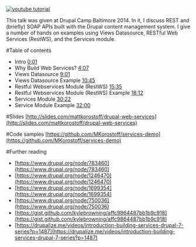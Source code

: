 [![youtube tutorial](http://img.youtube.com/vi/a2nHIWlCXSw/0.jpg)](https://www.youtube.com/watch?v=a2nHIWlCXSw)

This talk was given at Drupal Camp Baltimore 2014.  In it, I discuss REST and (briefly) SOAP APIs built with the Drupal content management system.  I give a number of hands on examples using Views Datasource, RESTful Web Services (RestWS), and the Services module.

#Table of contents
* Intro [0:01](http://youtu.be/a2nHIWlCXSw?t=0m01s)
* Why Build Web Services? [4:07](http://youtu.be/a2nHIWlCXSw?t=4m07s)
* Views Datasource [9:01](http://youtu.be/a2nHIWlCXSw?t=9m01s)
* Views Datasource Example [10:45](http://youtu.be/a2nHIWlCXSw?t=10m45s)
* Restful Webservices Module (RestWS) [15:35](http://youtu.be/a2nHIWlCXSw?t=15m35s)
* Restful Webservices Module (RestWS) Example [18:12](http://youtu.be/a2nHIWlCXSw?t=18m12s)
* Services Module [30:22](http://youtu.be/a2nHIWlCXSw?t=30m22s)
* Service Module Example [32:00](http://youtu.be/a2nHIWlCXSw?t=32m00s)

#Slides
[http://slides.com/mattkorostoff/drupal-web-services](http://slides.com/mattkorostoff/drupal-web-services)

#Code samples
[https://github.com/MKorostoff/services-demo](https://github.com/MKorostoff/services-demo)

#Further reading
* [https://www.drupal.org/node/783460](https://www.drupal.org/node/783460)
* [https://www.drupal.org/node/1246470](https://www.drupal.org/node/1246470)
* [https://www.drupal.org/node/1699354](https://www.drupal.org/node/1699354)
* [https://www.drupal.org/node/750036](https://www.drupal.org/node/750036)
* [https://gist.github.com/kylebrowning/affc9864487bb1b9c918](https://gist.github.com/kylebrowning/affc9864487bb1b9c918)
* [https://drupalize.me/videos/introduction-building-services-drupal-7-series?p=1487](https://drupalize.me/videos/introduction-building-services-drupal-7-series?p=1487)
